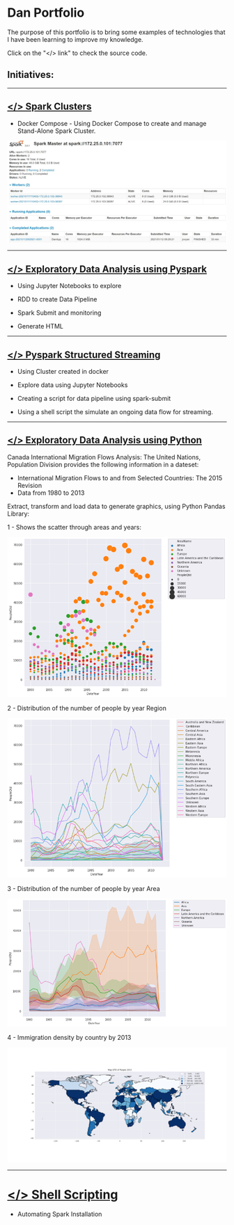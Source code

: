 # Dan Portfolio

The purpose of this portfolio is to bring some examples of technologies that I have been learning to improve my knowledge.

Click on the "</> link" to check the source code.

## Initiatives:

----------- 

## [</> Spark Clusters](https://github.com/DaniloNunesMelo/Dan_Portfolio_Code/tree/master/spark-cluster)

* Docker Compose - Using Docker Compose to create and manage Stand-Alone Spark Cluster.

![SparkMaster](https://github.com/DaniloNunesMelo/Dan_Portfolio_Code/raw/master/spark-cluster/docker-compose/SparkMaster.JPG?raw=true)


----------- 

## [</> Exploratory Data Analysis using Pyspark](https://github.com/DaniloNunesMelo/Dan_Portfolio_Code/tree/master/spark-data-analysis/Inter-Migr-Flows-Italy)

* Using Jupyter Notebooks to explore

* RDD to create Data Pipeline

* Spark Submit and monitoring

* Generate HTML

-----------

## [</> Pyspark Structured Streaming](https://github.com/DaniloNunesMelo/Dan_Portfolio_Code/tree/master/spark-data-analysis/Spark-Streaming)

* Using Cluster created in docker

* Explore data using Jupyter Notebooks

* Creating a script for data pipeline using spark-submit

* Using a shell script the simulate an ongoing data flow for streaming.


----------- 
## [</> Exploratory Data Analysis using Python](https://github.com/DaniloNunesMelo/Dan_Portfolio_Code/tree/master/python-data-analysis)

Canada International Migration Flows Analysis:
The United Nations, Population Division provides the following information in a dateset:
* International Migration Flows to and from Selected Countries: The 2015 Revision
* Data from 1980 to 2013

Extract, transform and load data to generate graphics, using Python Pandas Library: 

1 - Shows the scatter through areas and years:

![scatter](https://github.com/DaniloNunesMelo/Dan_Portfolio_Code/blob/master/python-data-analysis/Inter-Migr-Flows-Canada/scat.png?raw=true)

2 - Distribution of the number of people by year Region

![Disp1](https://github.com/DaniloNunesMelo/Dan_Portfolio_Code/blob/master/python-data-analysis/Inter-Migr-Flows-Canada/YearRegion.png?raw=true)

3 - Distribution of the number of people by year Area

![Disp2](https://github.com/DaniloNunesMelo/Dan_Portfolio_Code/blob/master/python-data-analysis/Inter-Migr-Flows-Canada/YearArea.png?raw=true)

4 - Immigration density by country by 2013

![Map 2013](https://github.com/DaniloNunesMelo/Dan_Portfolio_Code/blob/master/python-data-analysis/Inter-Migr-Flows-Canada/Map2013.png?raw=true)


----------- 

# [</> Shell Scripting](https://github.com/DaniloNunesMelo/Dan_Portfolio_Code/tree/master/shell-scripting)

* Automating Spark Installation
